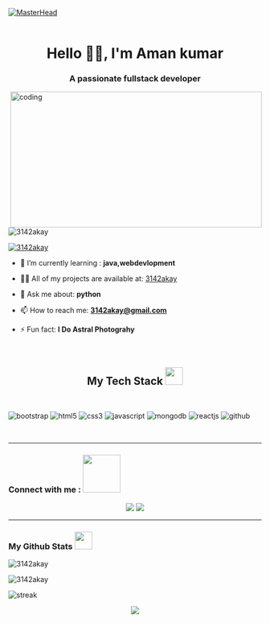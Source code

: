 [![MasterHead](https://raw.githubusercontent.com/PolarBearGG/PolarBearGG/master/web-developer.gif)](https://github.com/ShivamRathore07)
<br/>
<br/>
 <h1 align="center">Hello 🌟🌃, I'm Aman kumar</h1>
<h3 align="center">A passionate fullstack developer</h3>
<img align="right" alt="coding" width="500" height="270" src="https://camo.githubusercontent.com/c1dcb74cc1c1835b1d716f5051499a2814c683c806b15f04b0eba492863703e9/68747470733a2f2f63646e2e6472696262626c652e636f6d2f75736572732f3733303730332f73637265656e73686f74732f363538313234332f6176656e746f2e676966"
[![MasterHead](https://raw.githubusercontent.com/PolarBearGG/PolarBearGG/master/web-developer.gif)](https://github.com/ShivamRathore07)

<p align="left"> <img src="https://komarev.com/ghpvc/?username=3142akay&label=Profile%20views&color=0e75b6&style" alt="3142akay" /> </p>

<p align="left"> <a href="https://twitter.com/3142akay" target="blank"><img src="https://img.shields.io/twitter/follow/3142akay?logo=twitter&style=for-the-badge" alt="3142akay" /></a> </p>

- 🌱 I’m currently learning : **java,webdevlopment**

- 👨‍💻 All of my projects are available at: [3142akay](3142akay)

- 💬 Ask me about: **python**

- 📫 How to reach me: **3142akay@gmail.com**

- ⚡ Fun fact: **I Do Astral Photograhy**

<br>



<h2 align="center" border="0">My Tech Stack <img src="https://camo.githubusercontent.com/beb64ff21c883e318e4f5db5231c2ba4175705bea1c9249e82a41ab375db4f75/68747470733a2f2f6d65646961322e67697068792e636f6d2f6d656469612f51737347456d706b79454f684243623765312f67697068792e6769663f6369643d656366303565343761306e336769316266716e74716d6f62386739616964316f796a327772336473336d67373030626c267269643d67697068792e676966" width="35"/></h2>

<br>
                       
                       

  
  









<p>
 <img src="https://img.shields.io/badge/Bootstrap-563D7C?style=for-the-badge&logo=bootstrap&logoColor=white" alt="bootstrap" />
<img src="https://img.shields.io/badge/HTML5-E34F26?style=for-the-badge&logo=html5&logoColor=white" alt="html5" />
<img src="https://img.shields.io/badge/CSS3-1572B6?style=for-the-badge&logo=css3&logoColor=white" alt="css3" />
<img src="https://img.shields.io/badge/JavaScript-323330?style=for-the-badge&logo=javascript&logoColor=F7DF1E" alt="javascript" />
<img src="https://img.shields.io/badge/MongoDB-4EA94B?style=for-the-badge&logo=mongodb&logoColor=white" alt="mongodb" />
<img src="https://img.shields.io/badge/React-20232A?style=for-the-badge&logo=react&logoColor=61DAFB" alt="reactjs" />
 <img src="https://img.shields.io/badge/GitHub-100000?style=for-the-badge&logo=github&logoColor=white" alt="github" />




</p>
<br>
<hr>

<h3>Connect with me :  <img src="https://raw.githubusercontent.com/ShahriarShafin/ShahriarShafin/main/Assets/handshake.gif" width="75" /></h3>
<p align="center">
  <a href="https://linkedin.com/in/aman kumar">
<img src="https://img.shields.io/badge/LinkedIn-0077B5?style=for-the-badge&logo=linkedin&logoColor=white"></a>
  <a href="https://instagram.com/3142_akay"><img src="https://img.shields.io/badge/instagram-d11b59?style=for-the-badge&logo=instagram&logoColor=white"></a>
</p>
<hr />


<h3>  My Github Stats <img src="https://camo.githubusercontent.com/f11b92476ee793cfe97f20e0564ab552bd9bd670179d7b6772c59bb4d3218ca6/68747470733a2f2f692e70696e696d672e636f6d2f6f726967696e616c732f36352f63342f66342f36356334663435323537316265313236316539633632336637646134383861632e676966" width="35"/></h3>
  

  




<p><img align="center" src="https://github-readme-stats.vercel.app/api/top-langs?username=3142akay&show_icons=true&theme=react&hide_border=true&bg_color=0D1117" alt="3142akay" /></p>



<p align="left"> <img src="https://github-readme-stats.vercel.app/api?username=3142akay&show_icons=true&locale=en&layout=compact&theme=react&hide_border=true&bg_color=0D1117" alt="3142akay" />

<img width="0" src="https://github-readme-stats.vercel.app/api?username=3142akay" />

  
 <img title=":fire: Get streak stats for your profile at git.io/streak-stats" alt="streak"
 src="https://github-readme-streak-stats.herokuapp.com/?user=3142akay&theme=black-ice&hide_border=true&bg_color=0D1117&stroke=0000&background=060A0CD0"/></a> 
</p>
























<p align="center">
  <img  src="https://raw.githubusercontent.com/Trilokia/Trilokia/379277808c61ef204768a61bbc5d25bc7798ccf1/bottom_header.svg">
  </p>




























